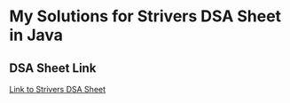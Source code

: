 # My Solutions for Strivers DSA Sheet in Java

## DSA Sheet Link

[Link to Strivers DSA Sheet](https://takeuforward.org/strivers-a2z-dsa-course/strivers-a2z-dsa-course-sheet-2/?fbclid=IwAR2BzFYJ075nX4DjTmjxzxc8n-nLBmTTGWtewP_ZP4rxDTMdFYkpW2aaNhE)
